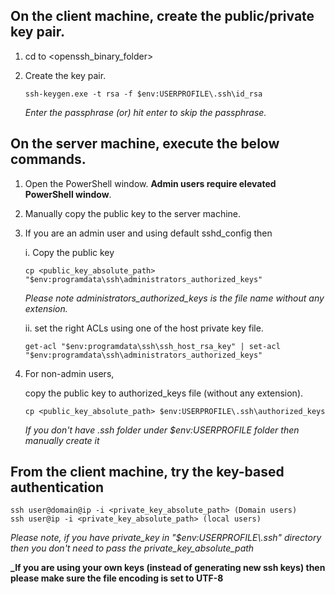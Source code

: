 
##  On the client machine, create the public/private key pair.
1) cd to <openssh_binary_folder>

2) Create the key pair.

      `ssh-keygen.exe -t rsa -f $env:USERPROFILE\.ssh\id_rsa`

      _Enter the passphrase (or) hit enter to skip the passphrase._


## On the server machine, execute the below commands.

1) Open the PowerShell window. **Admin users require elevated PowerShell window**.

2) Manually copy the public key to the server machine.

3) If you are an admin user and using default sshd_config then 

     i. Copy the public key

      `cp <public_key_absolute_path> "$env:programdata\ssh\administrators_authorized_keys"`
      
      _Please note administrators_authorized_keys is the file name without any extension._

     ii. set the right ACLs using one of the host private key file.
 
     `get-acl "$env:programdata\ssh\ssh_host_rsa_key" | set-acl "$env:programdata\ssh\administrators_authorized_keys"`


4) For non-admin users,

     copy the public key to authorized_keys file (without any extension).

       cp <public_key_absolute_path> $env:USERPROFILE\.ssh\authorized_keys
      _If you don't have .ssh folder under $env:USERPROFILE folder then manually create it_

## From the client machine, try the key-based authentication

    ssh user@domain@ip -i <private_key_absolute_path> (Domain users)
    ssh user@ip -i <private_key_absolute_path> (local users)

_Please note, if you have private_key in "$env:USERPROFILE\\.ssh" directory then you don't need to pass the private_key_absolute_path_

**_If you are using your own keys (instead of generating new ssh keys) then please make sure the file encoding is set to UTF-8**
